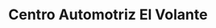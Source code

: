 ---
title: "Centro Automotriz El Volante"
url: /cuenca/centro-automotriz-el-volante/
shop: Autowerkstatt
---